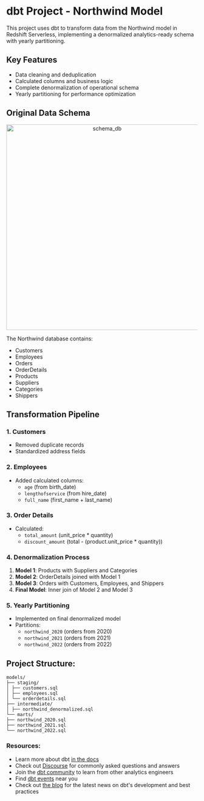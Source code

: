 # dbt Project - Northwind Model

This project uses dbt to transform data from the Northwind model in Redshift Serverless, implementing a denormalized analytics-ready schema with yearly partitioning.

## Key Features
- Data cleaning and deduplication
- Calculated columns and business logic
- Complete denormalization of operational schema
- Yearly partitioning for performance optimization

## Original Data Schema

<p  align="center">
  <img width="515" height="542" alt="schema_db" src="https://github.com/user-attachments/assets/8c7b06e0-bbce-4df0-816b-f7634494cb7e">
</p>


The Northwind database contains:
- Customers
- Employees
- Orders
- OrderDetails
- Products
- Suppliers
- Categories
- Shippers

## Transformation Pipeline

### 1. Customers
- Removed duplicate records
- Standardized address fields

### 2. Employees
- Added calculated columns:
  - `age` (from birth_date)
  - `lengthofservice` (from hire_date)
  - `full_name` (first_name + last_name)

### 3. Order Details
- Calculated:
  - `total_amount` (unit_price * quantity)
  - `discount_amount` (total - (product.unit_price * quantity))

### 4. Denormalization Process
1. **Model 1**: Products with Suppliers and Categories
2. **Model 2**: OrderDetails joined with Model 1
3. **Model 3**: Orders with Customers, Employees, and Shippers
4. **Final Model**: Inner join of Model 2 and Model 3

### 5. Yearly Partitioning
- Implemented on final denormalized model
- Partitions:
  - `northwind_2020` (orders from 2020)
  - `northwind_2021` (orders from 2021) 
  - `northwind_2022` (orders from 2022)

## Project Structure:
```
models/
├── staging/
│ ├── customers.sql
│ ├── employees.sql
│ └── orderdetails.sql
├── intermediate/
│ ├── northwind_denormalized.sql
└── marts/
├── northwind_2020.sql
├── northwind_2021.sql
└── northwind_2022.sql
```


### Resources:
- Learn more about dbt [in the docs](https://docs.getdbt.com/docs/introduction)
- Check out [Discourse](https://discourse.getdbt.com/) for commonly asked questions and answers
- Join the [dbt community](https://getdbt.com/community) to learn from other analytics engineers
- Find [dbt events](https://events.getdbt.com) near you
- Check out [the blog](https://blog.getdbt.com/) for the latest news on dbt's development and best practices

